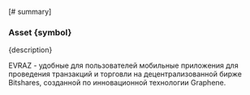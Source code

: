 [# summary]
### Asset {symbol}

{description}

EVRAZ - удобные для пользователей мобильные приложения для проведения транзакций и торговли на децентрализованной бирже Bitshares,
созданной по инновационной технологии Graphene.
